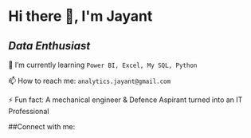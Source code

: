 
# Hi there 👋, I'm Jayant
## _Data Enthusiast_




🌱 I’m currently learning `Power BI, Excel, My SQL, Python`

📫 How to reach me: `analytics.jayant@gmail.com`

⚡ Fun fact: A mechanical engineer & Defence Aspirant turned into an IT Professional

</pre>

##Connect with me:
